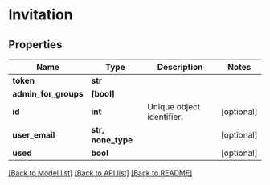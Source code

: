 # Invitation

## Properties
Name | Type | Description | Notes
------------ | ------------- | ------------- | -------------
**token** | **str** |  | 
**admin_for_groups** | **[bool]** |  | 
**id** | **int** | Unique object identifier. | [optional] 
**user_email** | **str, none_type** |  | [optional] 
**used** | **bool** |  | [optional] 

[[Back to Model list]](../README.md#documentation-for-models) [[Back to API list]](../README.md#documentation-for-api-endpoints) [[Back to README]](../README.md)


